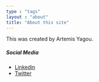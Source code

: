 ```yaml
---
type : "tags"
layout : "about"
title: "About this site"
---
```


This was created by Artemis Yagou.

##### Social Media
- [Linkedin](https://linkedin.com/in/artemisyagou)
- [Twitter](https://twitter.com/artemisyagou)
 

